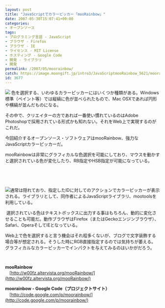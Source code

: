 ```yaml
---
layout: post
title: "JavaScriptでカラーピッカー「mooRainbow」"
date: 2007-05-30T15:07:41+09:00
categories:
- オープンソース
tags: 
- プログラミング言語 - JavaScript
- ブラウザ - Firefox
- ブラウザ - IE
- ライセンス - MIT License
- ホスティング - Google Code
- 開発 - ライブラリ
- 開発
permalink: /2007/05/moorainbow/
catch: https://image.moongift.jp/intro3/JavaScriptmooRainbow_5621/moorainbow2_thumb.png
id: 3677
---
```

[![](https://image.moongift.jp/intro3/JavaScriptmooRainbow_5621/moorainbow3_thumb.png)](https://image.moongift.jp/intro3/JavaScriptmooRainbow_5621/moorainbow32.png) 色を選択する、いわゆるカラーピッカーにはいくつか種類がある。Windows標準（ペイント等）では縦縞に色が並べられたもので、Mac OSXであれば円形や横縞が並んだものになる。

 

その中で、クリエイターの方であれば一番使い慣れているのはAdobe Photoshopで採用されている形式かも知れない。それをWeb上で実現するのがこれだ。

 

今回紹介するオープンソース・ソフトウェアはmooRainbow、強力なJavaScriptカラーピッカーだ。

<!--more--> 

mooRainbowは非常にグラフィカルな色選択を可能にしており、マウスを動かすと選択されている色が変化したり、RB指定やHSB指定が可能になっている。

 

&nbsp;

 

&nbsp;

 

[![](https://image.moongift.jp/intro3/JavaScriptmooRainbow_5621/moorainbow2_thumb.png)](https://image.moongift.jp/intro3/JavaScriptmooRainbow_5621/moorainbow22.png)通常は隠れており、指定したIDに対してのアクションでカラーピッカーが表示される。ライブラリとして、同作者によるJavaScriptライブラリ、mootoolsを利用している。

 

&nbsp;選択されている色はテキストボックスに出力する事はもちろん、動的に変化させることも可能だ。動作ブラウザはFirefox（またはGeckoエンジンブラウザ）、Safari、OperaそしてIEとなっている。

 

Web上で色を選択すると言う機会はそれ程多くないが、ブログで文字装飾する場合等が想定される。そうした時にRGB直接指定するのでは気持ちが萎える。グラフィカルなカラーピッカーでインパクトを与えてみるのはいかがだろう。

 

&nbsp;

 

**mooRainbow**  
　[http://w00fz.altervista.org/mooRainbow/](http://w00fz.altervista.org/mooRainbow/)

**moorainbow - Google Code（プロジェクトサイト）**  
　[http://code.google.com/p/moorainbow/](http://code.google.com/p/moorainbow/)

